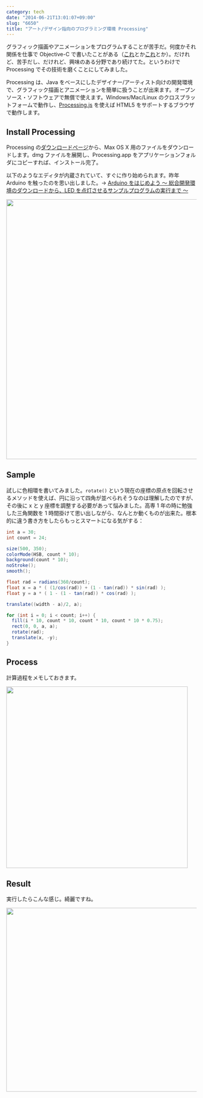 ```yaml
---
category: tech
date: "2014-06-21T13:01:07+09:00"
slug: "6650"
title: "アート/デザイン指向のプログラミング環境 Processing"
---
```


グラフィック描画やアニメーションをプログラムすることが苦手だ。何度かそれ関係を仕事で Objective-C で書いたことがある（[これ](https://itunes.apple.com/jp/app/adoresu-zhang-bao-cun/id598057806?mt=8&uo=4&at=11l3RT)とか[これ](https://itunes.apple.com/jp/app/kyandikottonmachigai-tanshi/id628281619?mt=8&uo=4&at=11l3RT)とか）。だけれど、苦手だし、だけれど、興味のある分野であり続けてた。というわけで Processing でその技術を磨くことにしてみました。

Processing は、Java をベースにしたデザイナー/アーティスト向けの開発環境で、グラフィック描画とアニメーションを簡単に扱うことが出来ます。オープンソース・ソフトウェアで無償で使えます。Windows/Mac/Linux のクロスプラットフォームで動作し、[Processing.js](http://processingjs.org/) を使えば HTML5 をサポートするブラウザで動作します。

<amazon id="4861007070" title="Built with Processing[Ver. 1.x対応版] -デザイン/アートのためのプログラミング入門" src="https://images-na.ssl-images-amazon.com/images/I/61h0LZq-MyL._SL160_.jpg">

## Install Processing

Processing の[ダウンロードページ](https://processing.org/download/)から、Max OS X 用のファイルをダウンロードします。dmg ファイルを展開し、Processing.app をアプリケーションフォルダにコピーすれば、インストール完了。

以下のようなエディタが内蔵されていて、すぐに作り始められます。昨年 Arduino を触ったのを思い出しました。&rarr; [Arduino をはじめよう 〜 総合開発環境のダウンロードから、LED を点灯させるサンプルプログラムの実行まで 〜](http://rakuishi.com/archives/5356)

<img alt="" src="/images/2014/06/6650_1.png" width="728" height="687">

## Sample

試しに色相環を書いてみました。`rotate()` という現在の座標の原点を回転させるメソッドを使えば、円に沿って四角が並べられそうなのは理解したのですが、その後に x と y 座標を調整する必要があって悩みました。高専 1 年の時に勉強した三角関数を 1 時間掛けて思い出しながら、なんとか動くものが出来た。根本的に違う書き方をしたらもっとスマートになる気がする：

```java
int a = 30;
int count = 24;

size(500, 350);
colorMode(HSB, count * 10);
background(count * 10);
noStroke();
smooth();

float rad = radians(360/count);
float x = a * ( (1/cos(rad)) + (1 - tan(rad)) * sin(rad) );
float y = a * ( 1 - (1 - tan(rad)) * cos(rad) );

translate((width - a)/2, a);

for (int i = 0; i < count; i++) {
  fill(i * 10, count * 10, count * 10, count * 10 * 0.75);
  rect(0, 0, a, a);
  rotate(rad);
  translate(x, -y);
}
```

## Process

計算過程をメモしておきます。

<img alt="" src="/images/2014/06/6650_2.jpg" width="480" height="480">

## Result

実行したらこんな感じ。綺麗ですね。

<img alt="" src="/images/2014/06/6650_3.png" width="714" height="486">

